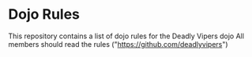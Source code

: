 Dojo Rules
==========

This repository contains a list of dojo rules for the Deadly Vipers dojo
All members should read the rules ("https://github.com/deadlyvipers")
